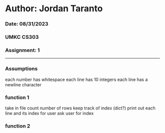 # Author: Jordan Taranto
### Date: 08/31/2023
### UMKC CS303
### Assignment: 1

--- 

### Assumptions
each number has whitespace 
each line has 10 integers
each line has a newline character

### function 1
take in file
count number of rows
keep track of index (dict?)
print out each line and its index for user
ask user for index


### function 2
